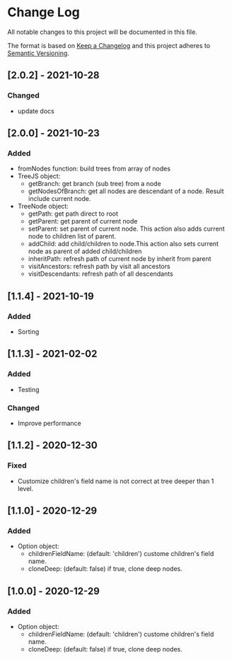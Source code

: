 # Change Log

All notable changes to this project will be documented in this file.

The format is based on [Keep a Changelog](http://keepachangelog.com/) and this project adheres to [Semantic Versioning](http://semver.org/).


## [2.0.2] - 2021-10-28
### Changed
- update docs

## [2.0.0] - 2021-10-23
### Added
- fromNodes function: build trees from array of nodes
- TreeJS object:
  - getBranch: get branch (sub tree) from a node
  - getNodesOfBranch: get all nodes are descendant of a node. Result include current node.
- TreeNode object:
  - getPath: get path direct to root
  - getParent: get parent of current node
  - setParent: set parent of current node. This action also adds current node to children list of parent.
  - addChild: add child/children to node.This action also sets current node as parent of added child/children
  - inheritPath: refresh path of current node by inherit from parent
  - visitAncestors: refresh path by visit all ancestors
  - visitDescendants: refresh path of all descendants

## [1.1.4] - 2021-10-19
### Added
- Sorting

## [1.1.3] - 2021-02-02
### Added
- Testing

### Changed
- Improve performance
  
## [1.1.2] - 2020-12-30
### Fixed
- Customize children's field name is not correct at tree deeper than 1 level.

## [1.1.0] - 2020-12-29
### Added
- Option object:
  - childrenFieldName: (default: 'children') custome children's field name.
  - cloneDeep: (default: false) if true, clone deep nodes.

## [1.0.0] - 2020-12-29
### Added
- Option object:
  - childrenFieldName: (default: 'children') custome children's field name.
  - cloneDeep: (default: false) if true, clone deep nodes.